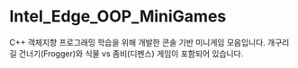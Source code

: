 # Intel_Edge_OOP_MiniGames
C++ 객체지향 프로그래밍 학습을 위해 개발한 콘솔 기반 미니게임 모음입니다. 개구리 길 건너기(Frogger)와 식물 vs 좀비(디펜스) 게임이 포함되어 있습니다.
